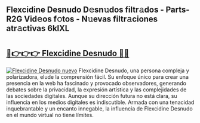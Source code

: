 ## Flexcidine Desnudo D𝚎sn𝚞dos filtr𝚊dos - Parts-R2G Vid𝚎os f𝚘tos - N𝚞evas filtr𝚊ciones atr𝚊ctivas 6klXL

# <h2><a href="http://mb2raf.tromn.icu/?c=Flexcidine+Desnudo">🔗👉👉👉 Flexcidine Desnudo 🔗🔗</a></h2>

[![Flexcidine Desnudo nuevo](https://i.imgur.com/pEAQMta.gif)](http://mb2raf.tromn.icu/?c=Flexcidine+Desnudo)
Flexcidine Desnudo, una persona compleja y polarizadora, elude la comprensión fácil. Su enfoque único para crear una presencia en la web ha fascinado y provocado observadores, generando debates sobre la privacidad, la expresión artística y las complejidades de las sociedades digitales. Aunque su dirección futura no está clara, su influencia en los medios digitales es indiscutible. Armada con una tenacidad inquebrantable y un encanto innegable, la influencia de Flexcidine Desnudo en el mundo virtual no tiene límites.
